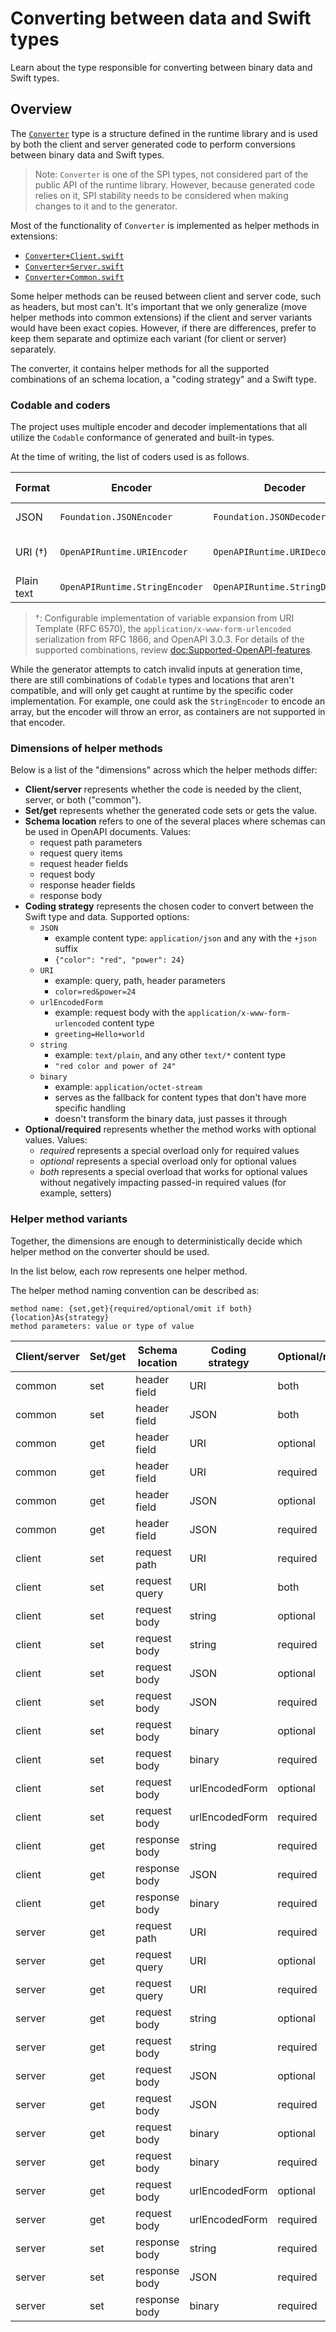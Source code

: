 # Converting between data and Swift types

Learn about the type responsible for converting between binary data and Swift types.

## Overview

The [`Converter`](https://github.com/apple/swift-openapi-runtime/blob/main/Sources/OpenAPIRuntime/Conversion/Converter.swift) type is a structure defined in the runtime library and is used by both the client and server generated code to perform conversions between binary data and Swift types.

> Note: `Converter` is one of the SPI types, not considered part of the public API of the runtime library. However, because generated code relies on it, SPI stability needs to be considered when making changes to it and to the generator.

Most of the functionality of `Converter` is implemented as helper methods in extensions:
- [`Converter+Client.swift`](https://github.com/apple/swift-openapi-runtime/blob/main/Sources/OpenAPIRuntime/Conversion/Converter%2BClient.swift)
- [`Converter+Server.swift`](https://github.com/apple/swift-openapi-runtime/blob/main/Sources/OpenAPIRuntime/Conversion/Converter%2BServer.swift)
- [`Converter+Common.swift`](https://github.com/apple/swift-openapi-runtime/blob/main/Sources/OpenAPIRuntime/Conversion/Converter%2BCommon.swift)

Some helper methods can be reused between client and server code, such as headers, but most can't. It's important that we only generalize (move helper methods into common extensions) if the client and server variants would have been exact copies. However, if there are differences, prefer to keep them separate and optimize each variant (for client or server) separately.

The converter, it contains helper methods for all the supported combinations of an schema location, a "coding strategy" and a Swift type.

### Codable and coders

The project uses multiple encoder and decoder implementations that all utilize the `Codable` conformance of generated and built-in types.

At the time of writing, the list of coders used is as follows.

| Format | Encoder | Decoder | Supported in |
| ------ | ------- | ------- | ----- |
| JSON | `Foundation.JSONEncoder` | `Foundation.JSONDecoder` | Bodies, headers |
| URI (†) | `OpenAPIRuntime.URIEncoder` | `OpenAPIRuntime.URIDecoder` | Path, query, headers |
| Plain text | `OpenAPIRuntime.StringEncoder` | `OpenAPIRuntime.StringDecoder` | Bodies |

> †: Configurable implementation of variable expansion from URI Template (RFC 6570), the `application/x-www-form-urlencoded` serialization from RFC 1866, and OpenAPI 3.0.3. For details of the supported combinations, review <doc:Supported-OpenAPI-features>.

While the generator attempts to catch invalid inputs at generation time, there are still combinations of `Codable` types and locations that aren't compatible, and will only get caught at runtime by the specific coder implementation. For example, one could ask the `StringEncoder` to encode an array, but the encoder will throw an error, as containers are not supported in that encoder.

### Dimensions of helper methods

Below is a list of the "dimensions" across which the helper methods differ:

- **Client/server** represents whether the code is needed by the client, server, or both ("common").
- **Set/get** represents whether the generated code sets or gets the value.
- **Schema location** refers to one of the several places where schemas can be used in OpenAPI documents. Values:
    - request path parameters
    - request query items
    - request header fields
    - request body
    - response header fields
    - response body
- **Coding strategy** represents the chosen coder to convert between the Swift type and data. Supported options:
    - `JSON`
        - example content type: `application/json` and any with the `+json` suffix
        - `{"color": "red", "power": 24}`
    - `URI`
        - example: query, path, header parameters
        - `color=red&power=24`
    - `urlEncodedForm`
        - example: request body with the `application/x-www-form-urlencoded` content type
        - `greeting=Hello+world`
    - `string`
        - example: `text/plain`, and any other `text/*` content type
        - `"red color and power of 24"`
    - `binary`
        - example: `application/octet-stream`
        - serves as the fallback for content types that don't have more specific handling
        - doesn't transform the binary data, just passes it through
- **Optional/required** represents whether the method works with optional values. Values:
    - _required_ represents a special overload only for required values
    - _optional_ represents a special overload only for optional values
    - _both_ represents a special overload that works for optional values without negatively impacting passed-in required values (for example, setters)

### Helper method variants

Together, the dimensions are enough to deterministically decide which helper method on the converter should be used.

In the list below, each row represents one helper method.

The helper method naming convention can be described as:

```
method name: {set,get}{required/optional/omit if both}{location}As{strategy}
method parameters: value or type of value
```

| Client/server | Set/get | Schema location | Coding strategy | Optional/required | Method name |
| --------------| ------- | --------------- | --------------- | ------------------| ----------- |
| common | set | header field | URI | both | setHeaderFieldAsURI |
| common | set | header field | JSON | both | setHeaderFieldAsJSON |
| common | get | header field | URI | optional | getOptionalHeaderFieldAsURI |
| common | get | header field | URI | required | getRequiredHeaderFieldAsURI |
| common | get | header field | JSON | optional | getOptionalHeaderFieldAsJSON |
| common | get | header field | JSON | required | getRequiredHeaderFieldAsJSON |
| client | set | request path | URI | required | renderedPath |
| client | set | request query | URI | both | setQueryItemAsURI |
| client | set | request body | string | optional | setOptionalRequestBodyAsString |
| client | set | request body | string | required | setRequiredRequestBodyAsString |
| client | set | request body | JSON | optional | setOptionalRequestBodyAsJSON |
| client | set | request body | JSON | required | setRequiredRequestBodyAsJSON |
| client | set | request body | binary | optional | setOptionalRequestBodyAsBinary |
| client | set | request body | binary | required | setRequiredRequestBodyAsBinary |
| client | set | request body | urlEncodedForm | optional | setOptionalRequestBodyAsURLEncodedForm | 
| client | set | request body | urlEncodedForm | required | setRequiredRequestBodyAsURLEncodedForm | 
| client | get | response body | string | required | getResponseBodyAsString |
| client | get | response body | JSON | required | getResponseBodyAsJSON |
| client | get | response body | binary | required | getResponseBodyAsBinary |
| server | get | request path | URI | required | getPathParameterAsURI |
| server | get | request query | URI | optional | getOptionalQueryItemAsURI |
| server | get | request query | URI | required | getRequiredQueryItemAsURI |
| server | get | request body | string | optional | getOptionalRequestBodyAsString |
| server | get | request body | string | required | getRequiredRequestBodyAsString |
| server | get | request body | JSON | optional | getOptionalRequestBodyAsJSON |
| server | get | request body | JSON | required | getRequiredRequestBodyAsJSON |
| server | get | request body | binary | optional | getOptionalRequestBodyAsBinary |
| server | get | request body | binary | required | getRequiredRequestBodyAsBinary |
| server | get | request body | urlEncodedForm | optional | getOptionalRequestBodyAsURLEncodedForm |
| server | get | request body | urlEncodedForm | required | getRequiredRequestBodyAsURLEncodedForm |
| server | set | response body | string | required | setResponseBodyAsString |
| server | set | response body | JSON | required | setResponseBodyAsJSON |
| server | set | response body | binary | required | setResponseBodyAsBinary |
